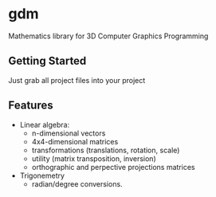 # gdm
Mathematics library for 3D Computer Graphics Programming

## Getting Started

Just grab all project files into your project

## Features

- Linear algebra: 
  + n-dimensional vectors
  + 4x4-dimensional matrices
  + transformations (translations, rotation, scale)
  + utility (matrix transposition, inversion)
  + orthographic and perpective projections matrices
- Trigonemetry
  + radian/degree conversions.
